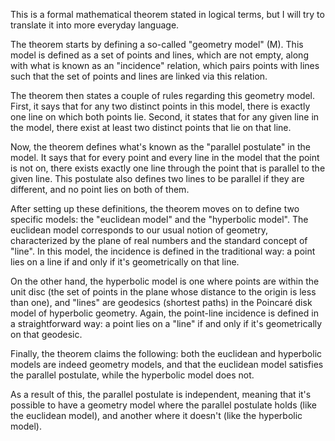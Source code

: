 This is a formal mathematical theorem stated in logical terms, but I will try to translate it into more everyday language.

The theorem starts by defining a so-called "geometry model" (M). This model is defined as a set of points and lines, which are not empty, along with what is known as an "incidence" relation, which pairs points with lines such that the set of points and lines are linked via this relation.

The theorem then states a couple of rules regarding this geometry model. First, it says that for any two distinct points in this model, there is exactly one line on which both points lie. Second, it states that for any given line in the model, there exist at least two distinct points that lie on that line.

Now, the theorem defines what's known as the "parallel postulate" in the model. It says that for every point and every line in the model that the point is not on, there exists exactly one line through the point that is parallel to the given line. This postulate also defines two lines to be parallel if they are different, and no point lies on both of them.

After setting up these definitions, the theorem moves on to define two specific models: the "euclidean model" and the "hyperbolic model". The euclidean model corresponds to our usual notion of geometry, characterized by the plane of real numbers and the standard concept of "line". In this model, the incidence is defined in the traditional way: a point lies on a line if and only if it's geometrically on that line.

On the other hand, the hyperbolic model is one where points are within the unit disc (the set of points in the plane whose distance to the origin is less than one), and "lines" are geodesics (shortest paths) in the Poincaré disk model of hyperbolic geometry. Again, the point-line incidence is defined in a straightforward way: a point lies on a "line" if and only if it's geometrically on that geodesic.

Finally, the theorem claims the following: both the euclidean and hyperbolic models are indeed geometry models, and that the euclidean model satisfies the parallel postulate, while the hyperbolic model does not.

As a result of this, the parallel postulate is independent, meaning that it's possible to have a geometry model where the parallel postulate holds (like the euclidean model), and another where it doesn't (like the hyperbolic model).
